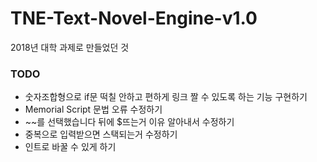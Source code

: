 # TNE-Text-Novel-Engine-v1.0

2018년 대학 과제로 만들었던 것

### TODO 
- 숫자조합형으로 if문 떡칠 안하고 편하게 링크 짤 수 있도록 하는 기능 구현하기
- Memorial Script 문법 오류 수정하기
- ~~를 선택했습니다 뒤에 $뜨는거 이유 알아내서 수정하기 
- 중복으로 입력받으면 스택되는거 수정하기 
- 인트로 바꿀 수 있게 하기
